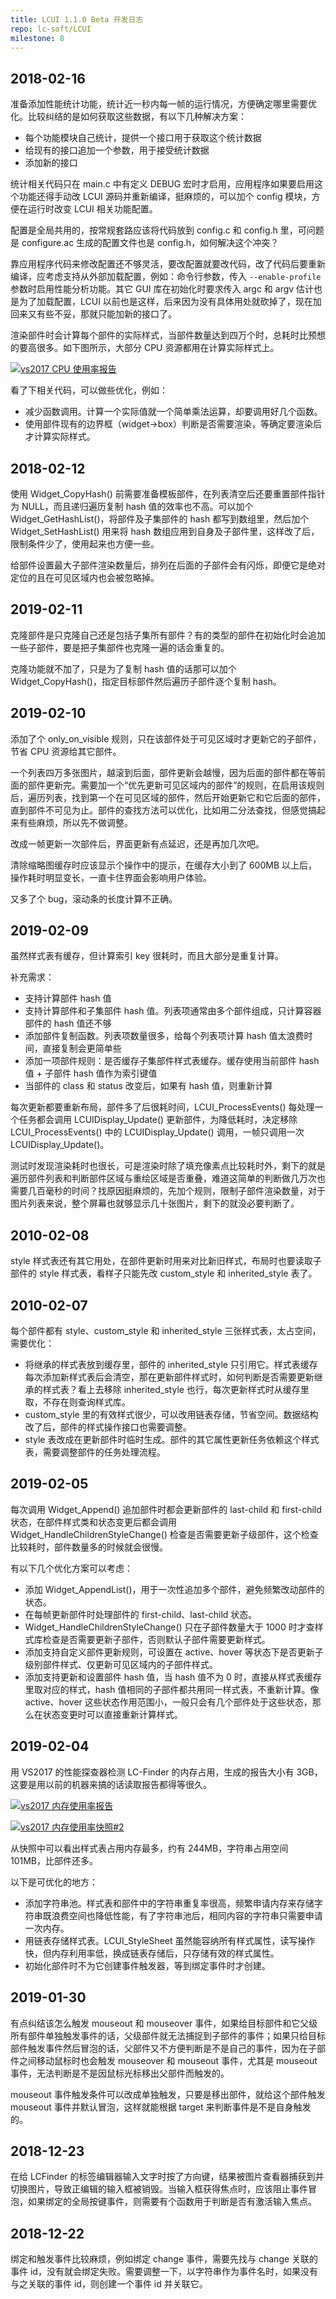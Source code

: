 ```yaml
---
title: LCUI 1.1.0 Beta 开发日志
repo: lc-soft/LCUI
milestone: 8
---
```

## 2018-02-16
准备添加性能统计功能，统计近一秒内每一帧的运行情况，方便确定哪里需要优化。比较纠结的是如何获取这些数据，有以下几种解决方案：

- 每个功能模块自己统计，提供一个接口用于获取这个统计数据
- 给现有的接口追加一个参数，用于接受统计数据
- 添加新的接口 

统计相关代码只在 main.c 中有定义 DEBUG 宏时才启用，应用程序如果要启用这个功能还得手动改 LCUI 源码并重新编译，挺麻烦的，可以加个 config 模块，方便在运行时改变 LCUI 相关功能配置。

配置是全局共用的，按常规套路应该将代码放到 config.c 和 config.h 里，可问题是 configure.ac 生成的配置文件也是 config.h，如何解决这个冲突？

靠应用程序代码来修改配置还不够灵活，要改配置就要改代码，改了代码后要重新编译，应考虑支持从外部加载配置，例如：命令行参数，传入 `--enable-profile` 参数时启用性能分析功能。其它 GUI 库在初始化时要求传入 argc 和 argv 估计也是为了加载配置，LCUI 以前也是这样，后来因为没有具体用处就砍掉了，现在加回来又有些不妥，那就只能加新的接口了。

渲染部件时会计算每个部件的实际样式，当部件数量达到四万个时，总耗时比预想的要高很多。如下图所示，大部分 CPU 资源都用在计算实际样式上。

[![vs2017 CPU 使用率报告](/static/images/devlog/20190216171205.png "vs2017 CPU 使用率报告")](/static/images/devlog/20190216171205.png)

看了下相关代码，可以做些优化，例如：

- 减少函数调用。计算一个实际值就一个简单乘法运算，却要调用好几个函数。
- 使用部件现有的边界框（widget->box）判断是否需要渲染，等确定要渲染后才计算实际样式。

## 2018-02-12

使用 Widget_CopyHash() 前需要准备模板部件，在列表清空后还要重置部件指针为 NULL，而且递归遍历复制 hash 值的效率也不高。可以加个 Widget_GetHashList()，将部件及子集部件的 hash 都写到数组里，然后加个 Widget_SetHashList() 用来将 hash 数组应用到自身及子部件里，这样改了后，限制条件少了，使用起来也方便一些。

给部件设置最大子部件渲染数量后，排列在后面的子部件会有闪烁，即便它是绝对定位的且在可见区域内也会被忽略掉。

## 2019-02-11

克隆部件是只克隆自己还是包括子集所有部件？有的类型的部件在初始化时会追加一些子部件，要是把子集部件也克隆一遍的话会重复的。

克隆功能就不加了，只是为了复制 hash 值的话那可以加个 Widget_CopyHash()，指定目标部件然后遍历子部件逐个复制 hash。

## 2019-02-10

添加了个 only_on_visible 规则，只在该部件处于可见区域时才更新它的子部件，节省 CPU 资源给其它部件。

一个列表四万多张图片，越滚到后面，部件更新会越慢，因为后面的部件都在等前面的部件更新完。需要加一个“优先更新可见区域内的部件”的规则，在启用该规则后，遍历列表，找到第一个在可见区域的部件，然后开始更新它和它后面的部件，直到部件不可见为止。部件的查找方法可以优化，比如用二分法查找，但感觉搞起来有些麻烦，所以先不做调整。

改成一帧更新一次部件后，界面更新有点延迟，还是再加几次吧。

清除缩略图缓存时应该显示个操作中的提示，在缓存大小到了 600MB 以上后，操作耗时明显变长，一直卡住界面会影响用户体验。

又多了个 bug，滚动条的长度计算不正确。

## 2019-02-09

虽然样式表有缓存，但计算索引 key 很耗时，而且大部分是重复计算。

补充需求：

- 支持计算部件 hash 值
- 支持计算部件和子集部件 hash 值。列表项通常由多个部件组成，只计算容器部件的 hash 值还不够
- 添加部件复制函数。列表项数量很多，给每个列表项计算 hash 值太浪费时间，直接复制会更简单些
- 添加一项部件规则：是否缓存子集部件样式表缓存。缓存使用当前部件 hash 值 + 子部件 hash 值作为索引键值
- 当部件的 class 和 status 改变后，如果有 hash 值，则重新计算

每次更新都要重新布局，部件多了后很耗时间，LCUI_ProcessEvents() 每处理一个任务都会调用 LCUIDisplay_Update() 更新部件，为降低耗时，决定移除 LCUI_ProcessEvents() 中的 LCUIDisplay_Update() 调用，一帧只调用一次 LCUIDisplay_Update()。

测试时发现渲染耗时也很长，可是渲染时除了填充像素点比较耗时外，剩下的就是遍历部件列表和判断部件区域与重绘区域是否重叠，难道这简单的判断做几万次也需要几百毫秒的时间？找原因挺麻烦的，先加个规则，限制子部件渲染数量，对于图片列表来说，整个屏幕也就够显示几十张图片，剩下的就没必要判断了。

## 2010-02-08

style 样式表还有其它用处，在部件更新时用来对比新旧样式，布局时也要读取子部件的 style 样式表，看样子只能先改 custom_style 和 inherited_style 表了。

## 2010-02-07

每个部件都有 style、custom_style 和 inherited_style 三张样式表，太占空间，需要优化：

- 将继承的样式表放到缓存里，部件的 inherited_style 只引用它。样式表缓存每次添加新样式表后会清空，那在更新部件样式时，如何判断是否需要更新继承的样式表？看上去移除 inherited_style 也行，每次更新样式时从缓存里取，不存在则查询样式库。
- custom_style 里的有效样式很少，可以改用链表存储，节省空间。数据结构改了后，部件的样式操作接口也需要调整。
- style 表改成在更新部件时临时生成。部件的其它属性更新任务依赖这个样式表，需要调整部件的任务处理流程。

## 2019-02-05

每次调用 Widget_Append() 追加部件时都会更新部件的 last-child 和 first-child 状态，在部件样式类和状态变更后都会调用 Widget_HandleChildrenStyleChange() 检查是否需要更新子级部件，这个检查比较耗时，部件数量多的时候就会很慢。

有以下几个优化方案可以考虑：

- 添加 Widget_AppendList()，用于一次性追加多个部件，避免频繁改动部件的状态。
- 在每帧更新部件时处理部件的 first-child、last-child 状态。
- Widget_HandleChildrenStyleChange() 只在子部件数量大于 1000 时才查样式库检查是否需要更新子部件，否则默认子部件需要更新样式。
- 添加支持自定义部件更新规则，可设置在 active、hover 等状态下是否更新子级别部件样式、仅更新可见区域内的子部件样式。
- 添加支持更新和设置部件 hash 值，当 hash 值不为 0 时，直接从样式表缓存里取对应的样式，hash 值相同的子部件都共用同一样式表，不重新计算。像 active、hover 这些状态作用范围小，一般只会有几个部件处于这些状态，那么在状态变更时可以直接重新计算样式。

## 2019-02-04

用 VS2017 的性能探查器检测 LC-Finder 的内存占用，生成的报告大小有 3GB，这要是用以前的机器来搞的话读取报告都得等很久。

[![vs2017 内存使用率报告](/static/images/devlog/201902041443.png "vs2017 内存使用率报告")](/static/images/devlog/201902041443.png)

[![vs2017 内存使用率快照#2](/static/images/devlog/201902041453.png "vs2017 内存使用率快照#2")](/static/images/devlog/201902041453.png)

从快照中可以看出样式表占用内存最多，约有 244MB，字符串占用空间 101MB，比部件还多。

以下是可优化的地方：

- 添加字符串池。样式表和部件中的字符串重复率很高，频繁申请内存来存储字符串既浪费空间也降低性能，有了字符串池后，相同内容的字符串只需要申请一次内存。
- 用链表存储样式表。LCUI_StyleSheet 虽然能容纳所有样式属性，读写操作快，但内存利用率低，换成链表存储后，只存储有效的样式属性。
- 初始化部件时不为它创建事件触发器，等到绑定事件时才创建。

## 2019-01-30

有点纠结该怎么触发 mouseout 和 mouseover 事件，如果给目标部件和它父级所有部件单独触发事件的话，父级部件就无法捕捉到子部件的事件；如果只给目标部件触发事件然后冒泡的话，父部件又不方便判断是不是自己的事件，因为在子部件之间移动鼠标时也会触发 mouseover 和 mouseout 事件，尤其是 mouseout 事件，无法判断是不是因鼠标光标移出父部件而触发的。

mouseout 事件触发条件可以改成单独触发，只要是移出部件，就给这个部件触发 mouseout 事件并默认冒泡，这样就能根据 target 来判断事件是不是自身触发的。

## 2018-12-23

在给 LCFinder 的标签编辑器输入文字时按了方向键，结果被图片查看器捕获到并切换图片，导致正编辑的输入框被销毁。当输入框获得焦点时，应该阻止事件冒泡，如果绑定的全局按键事件，则需要有个函数用于判断是否有激活输入焦点。

## 2018-12-22

绑定和触发事件比较麻烦，例如绑定 change 事件，需要先找与 change 关联的事件 id，没有就会绑定失败。需要调整一下，以字符串作为事件名时，如果没有与之关联的事件 id，则创建一个事件 id 并关联它。
